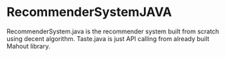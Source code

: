 # RecommenderSystemJAVA

RecommenderSystem.java is the recommender system built from scratch using decent algorithm.
Taste.java is just API calling from already built Mahout library.

